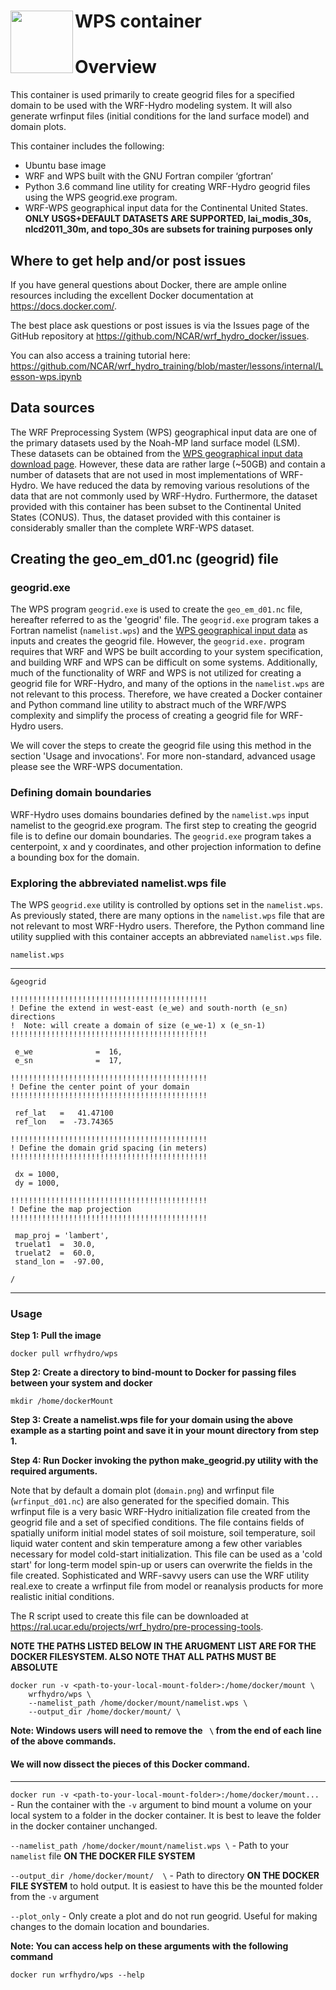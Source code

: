 # WPS container <img src="https://ral.ucar.edu/sites/default/files/public/wrf_hydro_symbol_logo_2017_09_150pxby63px.png" width=100 align="left" />

# Overview
This container is used primarily to create geogrid files for a specified domain to be used with the WRF-Hydro modeling system. It will also generate wrfinput files (initial conditions for the land surface model) and domain plots.

This container includes the following:

* Ubuntu base image
* WRF and WPS built with the GNU Fortran compiler ‘gfortran’
* Python 3.6 command line utility for creating WRF-Hydro geogrid files using the WPS geogrid.exe program.
* WRF-WPS geographical input data for the Continental United States. **ONLY USGS+DEFAULT DATASETS ARE SUPPORTED, lai_modis_30s, nlcd2011_30m, and topo_30s are subsets for training purposes only**

## Where to get help and/or post issues
If you have general questions about Docker, there are ample online resources including the excellent Docker documentation at https://docs.docker.com/.

The best place ask questions or post issues is via the Issues page of the GitHub repository at
https://github.com/NCAR/wrf_hydro_docker/issues.

You can also access a training tutorial here:
https://github.com/NCAR/wrf_hydro_training/blob/master/lessons/internal/Lesson-wps.ipynb

## Data sources
The WRF Preprocessing System (WPS) geographical input data are one of the primary datasets used by the Noah-MP land surface model (LSM). These datasets can be obtained from the [WPS geographical input data download page](http://www2.mmm.ucar.edu/wrf/users/download/get_sources_wps_geog.html). However, these data are rather large (~50GB) and contain a number of datasets that are not used in most implementations of WRF-Hydro. We have reduced the data by removing various resolutions of the data that are not commonly used by WRF-Hydro. Furthermore, the dataset provided with this container has been subset to the Continental United States (CONUS). Thus, the dataset provided with this container is considerably smaller than the complete WRF-WPS dataset.

## Creating the geo_em_d01.nc (geogrid) file
### geogrid.exe
The WPS program `geogrid.exe` is used to create the `geo_em_d01.nc` file, hereafter referred to as the 'geogrid' file. The `geogrid.exe` program takes a Fortran namelist (`namelist.wps`) and the [WPS geographical input data](http://www2.mmm.ucar.edu/wrf/users/download/get_sources_wps_geog.html) as inputs and creates the geogrid file. However, the `geogrid.exe.` program requires that WRF and WPS be built according to your system specification, and building WRF and WPS can be difficult on some systems. Additionally, much of the functionality of WRF and WPS is not utilized for creating a geogrid file for WRF-Hydro, and many of the options in the `namelist.wps` are not relevant to this process. Therefore, we have created a Docker container and Python command line utility to abstract much of the WRF/WPS complexity and simplify the process of creating a geogrid file for WRF-Hydro users. 

We will cover the steps to create the geogrid file using this method in the section 'Usage and invocations'. For more non-standard, advanced usage please see the WRF-WPS documentation.

### Defining domain boundaries
WRF-Hydro uses domains boundaries defined by the `namelist.wps` input namelist to the geogrid.exe program. The first step to creating the geogrid file is to define our domain boundaries. The `geogrid.exe` program takes a centerpoint, x and y coordinates, and other projection information to define a bounding box for the domain.

### Exploring the abbreviated namelist.wps file
The WPS `geogrid.exe` utility is controlled by options set in the `namelist.wps`. As previously stated, there are many options in the `namelist.wps` file that are not relevant to most WRF-Hydro users. Therefore, the Python command line utility supplied with this container accepts an abbreviated `namelist.wps` file.

`namelist.wps`

----------
```
&geogrid

!!!!!!!!!!!!!!!!!!!!!!!!!!!!!!!!!!!!!!!!!!!!
! Define the extend in west-east (e_we) and south-north (e_sn) directions
!  Note: will create a domain of size (e_we-1) x (e_sn-1)
!!!!!!!!!!!!!!!!!!!!!!!!!!!!!!!!!!!!!!!!!!!!

 e_we              =  16,
 e_sn              =  17,

!!!!!!!!!!!!!!!!!!!!!!!!!!!!!!!!!!!!!!!!!!!!
! Define the center point of your domain
!!!!!!!!!!!!!!!!!!!!!!!!!!!!!!!!!!!!!!!!!!!!

 ref_lat   =   41.47100
 ref_lon   =  -73.74365

!!!!!!!!!!!!!!!!!!!!!!!!!!!!!!!!!!!!!!!!!!!!
! Define the domain grid spacing (in meters)
!!!!!!!!!!!!!!!!!!!!!!!!!!!!!!!!!!!!!!!!!!!!

 dx = 1000,
 dy = 1000,

!!!!!!!!!!!!!!!!!!!!!!!!!!!!!!!!!!!!!!!!!!!!
! Define the map projection
!!!!!!!!!!!!!!!!!!!!!!!!!!!!!!!!!!!!!!!!!!!!

 map_proj = 'lambert',
 truelat1  =  30.0,
 truelat2  =  60.0,
 stand_lon =  -97.00,

/
```
----------

### Usage
**Step 1: Pull the image**
```
docker pull wrfhydro/wps
```

**Step 2:  Create a directory to bind-mount to Docker for passing files between your system and docker**
```
mkdir /home/dockerMount
```

**Step 3: Create a namelist.wps file for your domain using the above example as a starting point and save it in your mount directory from step 1.**

**Step 4: Run Docker invoking the python make_geogrid.py utility with the required arguments.**

Note that by default a domain plot (`domain.png`) and wrfinput file (`wrfinput_d01.nc`) are also generated for the specified domain. This wrfinput file is a very basic WRF-Hydro initialization file created from the geogrid file and a set of specified conditions. The file contains fields of spatially uniform initial model states of soil moisture, soil temperature, soil liquid water content and skin temperature among a few other variables necessary for model cold-start initialization. This file can be used as a 'cold start' for long-term model spin-up or users can overwrite the fields in the file created. Sophisticated and WRF-savvy users can use the WRF utility real.exe to create a wrfinput file from model or reanalysis products for more realistic initial conditions.

The R script used to create this file can be downloaded at https://ral.ucar.edu/projects/wrf_hydro/pre-processing-tools. 

**NOTE THE PATHS LISTED BELOW IN THE ARUGMENT LIST ARE FOR THE DOCKER FILESYSTEM. ALSO NOTE THAT ALL PATHS MUST BE ABSOLUTE**

```
docker run -v <path-to-your-local-mount-folder>:/home/docker/mount \
    wrfhydro/wps \
    --namelist_path /home/docker/mount/namelist.wps \
    --output_dir /home/docker/mount/ \
```
**Note: Windows users will need to remove the ``` \``` from the end of each line of the above commands.** 

#### We will now dissect the pieces of this Docker command.

-----------------

`docker run -v <path-to-your-local-mount-folder>:/home/docker/mount...` - Run the container with the `-v` argument to bind mount a volume on your local system to a folder in the docker container. It is best to leave the folder in the docker container unchanged. 

`--namelist_path /home/docker/mount/namelist.wps \` - Path to your `namelist` file **ON THE DOCKER FILE SYSTEM**

`--output_dir /home/docker/mount/  \` - Path to directory **ON THE DOCKER FILE SYSTEM** to hold output. It is easiest to have this be the mounted folder from the `-v` argument

 `--plot_only` - Only create a plot and do not run geogrid. Useful for making changes to the domain location and boundaries.

**Note: You can access help on these arguments with the following command**

`docker run wrfhydro/wps --help`
